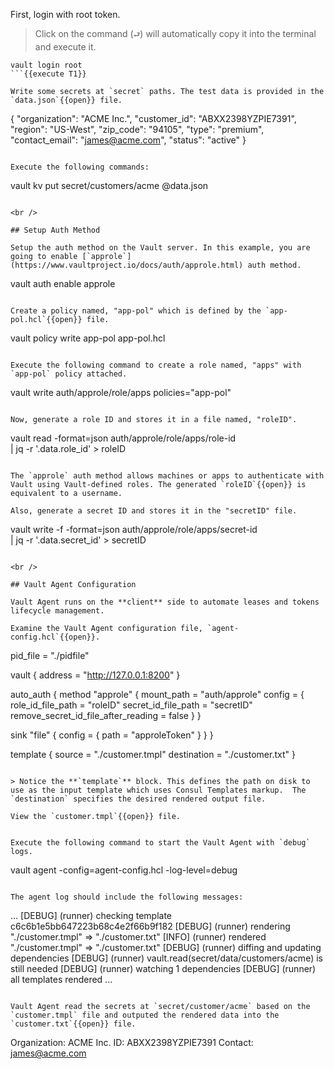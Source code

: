 First, login with root token.

> Click on the command (`⮐`) will automatically copy it into the terminal and execute it.

```
vault login root
```{{execute T1}}

Write some secrets at `secret` paths. The test data is provided in the `data.json`{{open}} file.

```
{
  "organization": "ACME Inc.",
  "customer_id": "ABXX2398YZPIE7391",
  "region": "US-West",
  "zip_code": "94105",
  "type": "premium",
  "contact_email": "james@acme.com",
  "status": "active"
}
```

Execute the following commands:

```
vault kv put secret/customers/acme @data.json
```{{execute T1}}

<br />

## Setup Auth Method

Setup the auth method on the Vault server. In this example, you are going to enable [`approle`](https://www.vaultproject.io/docs/auth/approle.html) auth method.

```
vault auth enable approle
```{{execute T1}}

Create a policy named, "app-pol" which is defined by the `app-pol.hcl`{{open}} file.

```
vault policy write app-pol app-pol.hcl
```{{execute T1}}

Execute the following command to create a role named, "apps" with `app-pol` policy attached.

```
vault write auth/approle/role/apps policies="app-pol"
```{{execute T1}}

Now, generate a role ID and stores it in a file named, "roleID".

```
vault read -format=json auth/approle/role/apps/role-id \
        | jq  -r '.data.role_id' > roleID
```{{execute T1}}

The `approle` auth method allows machines or apps to authenticate with Vault using Vault-defined roles. The generated `roleID`{{open}} is equivalent to a username.

Also, generate a secret ID and stores it in the "secretID" file.

```
vault write -f -format=json auth/approle/role/apps/secret-id \
        | jq -r '.data.secret_id' > secretID
```{{execute T1}}

<br />

## Vault Agent Configuration

Vault Agent runs on the **client** side to automate leases and tokens lifecycle management.

Examine the Vault Agent configuration file, `agent-config.hcl`{{open}}.

```
pid_file = "./pidfile"

vault {
   address = "http://127.0.0.1:8200"
}

auto_auth {
   method "approle" {
       mount_path = "auth/approle"
       config = {
           role_id_file_path = "roleID"
           secret_id_file_path = "secretID"
           remove_secret_id_file_after_reading = false
       }
   }

   sink "file" {
       config = {
           path = "approleToken"
       }
   }
}

template {
  source      = "./customer.tmpl"
  destination = "./customer.txt"
}
```

> Notice the **`template`** block. This defines the path on disk to use as the input template which uses Consul Templates markup.  The `destination` specifies the desired rendered output file.

View the `customer.tmpl`{{open}} file.


Execute the following command to start the Vault Agent with `debug` logs.

```
vault agent -config=agent-config.hcl -log-level=debug
```{{execute T1}}

The agent log should include the following messages:

```
...
[DEBUG] (runner) checking template c6c6b1e5bb647223b68c4e2f66b9f182
[DEBUG] (runner) rendering "./customer.tmpl" => "./customer.txt"
[INFO]  (runner) rendered "./customer.tmpl" => "./customer.txt"
[DEBUG] (runner) diffing and updating dependencies
[DEBUG] (runner) vault.read(secret/data/customers/acme) is still needed
[DEBUG] (runner) watching 1 dependencies
[DEBUG] (runner) all templates rendered
...
```

Vault Agent read the secrets at `secret/customer/acme` based on the `customer.tmpl` file and outputed the rendered data into the `customer.txt`{{open}} file.

```
Organization: ACME Inc.
ID: ABXX2398YZPIE7391
Contact: james@acme.com
```
